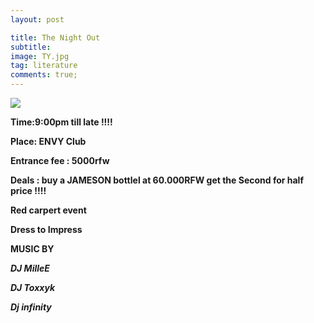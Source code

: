 ```yaml
---
layout: post

title: The Night Out
subtitle: 
image: TY.jpg
tag: literature
comments: true;
---
```


<img src="{{site.github.url}}/img/TY.jpg">

<strong>Time:9:00pm till late !!!!

<strong>Place: ENVY Club

<strong>Entrance fee : 5000rfw <strong>

<strong>Deals : buy a JAMESON bottlel at 60.000RFW get the Second for half price !!!!</strong>


Red carpert event

Dress to Impress




MUSIC BY

*DJ MilleE*

*DJ Toxxyk*

*Dj infinity*



